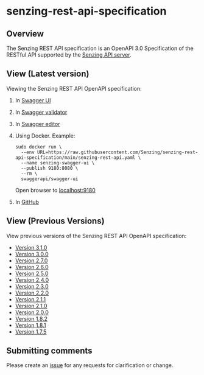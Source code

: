 # senzing-rest-api-specification

## Overview

The Senzing REST API specification is an OpenAPI 3.0 Specification of the RESTful API supported by the
[Senzing API server](https://github.com/Senzing/senzing-api-server).

## View (Latest version)

Viewing the Senzing REST API OpenAPI specification:

1. In [Swagger UI](https://petstore.swagger.io/?url=https://raw.githubusercontent.com/Senzing/senzing-rest-api-specification/main/senzing-rest-api.yaml)
1. In [Swagger validator](http://validator.swagger.io/?url=https://raw.githubusercontent.com/Senzing/senzing-rest-api-specification/main/senzing-rest-api.yaml)
1. In [Swagger editor](http://editor.swagger.io/?url=https://raw.githubusercontent.com/Senzing/senzing-rest-api-specification/main/senzing-rest-api.yaml)
1. Using Docker.
  Example:

    ```console
    sudo docker run \
      --env URL=https://raw.githubusercontent.com/Senzing/senzing-rest-api-specification/main/senzing-rest-api.yaml \
      --name senzing-swagger-ui \
      --publish 9180:8080 \
      --rm \
      swaggerapi/swagger-ui
    ```

   Open browser to [localhost:9180](http://localhost:9180)
1. In [GitHub](senzing-rest-api.yaml)

## View (Previous Versions)

View previous versions of the Senzing REST API OpenAPI specification:

- [Version 3.1.0](https://petstore.swagger.io/?url=https://raw.githubusercontent.com/Senzing/senzing-rest-api-specification/3.1.0/senzing-rest-api.yaml)
- [Version 3.0.0](https://petstore.swagger.io/?url=https://raw.githubusercontent.com/Senzing/senzing-rest-api-specification/3.0.0/senzing-rest-api.yaml)
- [Version 2.7.0](https://petstore.swagger.io/?url=https://raw.githubusercontent.com/Senzing/senzing-rest-api-specification/2.7.0/senzing-rest-api.yaml)
- [Version 2.6.0](https://petstore.swagger.io/?url=https://raw.githubusercontent.com/Senzing/senzing-rest-api-specification/2.6.0/senzing-rest-api.yaml)
- [Version 2.5.0](https://petstore.swagger.io/?url=https://raw.githubusercontent.com/Senzing/senzing-rest-api-specification/2.5.0/senzing-rest-api.yaml)
- [Version 2.4.0](https://petstore.swagger.io/?url=https://raw.githubusercontent.com/Senzing/senzing-rest-api-specification/2.4.0/senzing-rest-api.yaml)
- [Version 2.3.0](https://petstore.swagger.io/?url=https://raw.githubusercontent.com/Senzing/senzing-rest-api-specification/2.3.0/senzing-rest-api.yaml)
- [Version 2.2.0](https://petstore.swagger.io/?url=https://raw.githubusercontent.com/Senzing/senzing-rest-api-specification/2.2.0/senzing-rest-api.yaml)
- [Version 2.1.1](https://petstore.swagger.io/?url=https://raw.githubusercontent.com/Senzing/senzing-rest-api-specification/2.1.1/senzing-rest-api.yaml)
- [Version 2.1.0](https://petstore.swagger.io/?url=https://raw.githubusercontent.com/Senzing/senzing-rest-api-specification/2.1.0/senzing-rest-api.yaml)
- [Version 2.0.0](https://petstore.swagger.io/?url=https://raw.githubusercontent.com/Senzing/senzing-rest-api-specification/2.0.0/senzing-rest-api.yaml)
- [Version 1.8.2](https://petstore.swagger.io/?url=https://raw.githubusercontent.com/Senzing/senzing-rest-api-specification/1.8.2/senzing-rest-api.yaml)
- [Version 1.8.1](https://petstore.swagger.io/?url=https://raw.githubusercontent.com/Senzing/senzing-rest-api-specification/1.8.1/senzing-rest-api.yaml)
- [Version 1.7.5](https://petstore.swagger.io/?url=https://raw.githubusercontent.com/Senzing/senzing-rest-api-specification/1.7.5/senzing-rest-api.yaml)

## Submitting comments

Please create an [issue](https://github.com/Senzing/senzing-rest-api-specification/issues) for any requests for clarification or change.
